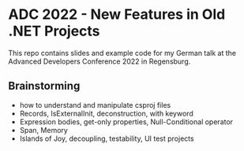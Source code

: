 # ADC 2022 - New Features in Old .NET Projects
This repo contains slides and example code for my German talk at the Advanced Developers Conference 2022 in Regensburg.

## Brainstorming

- how to understand and manipulate csproj files
- Records, IsExternalInit, deconstruction, with keyword
- Expression bodies, get-only properties, Null-Conditional operator
- Span<T>, Memory<T>
- Islands of Joy, decoupling, testability, UI test projects

